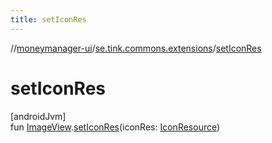 ```yaml
---
title: setIconRes
---
```

//[moneymanager-ui](../../index.html)/[se.tink.commons.extensions](index.html)/[setIconRes](set-icon-res.html)



# setIconRes



[androidJvm]\
fun [ImageView](https://developer.android.com/reference/kotlin/android/widget/ImageView.html).[setIconRes](set-icon-res.html)(iconRes: [IconResource](../se.tink.commons.icons/-icon-resource/index.html))




